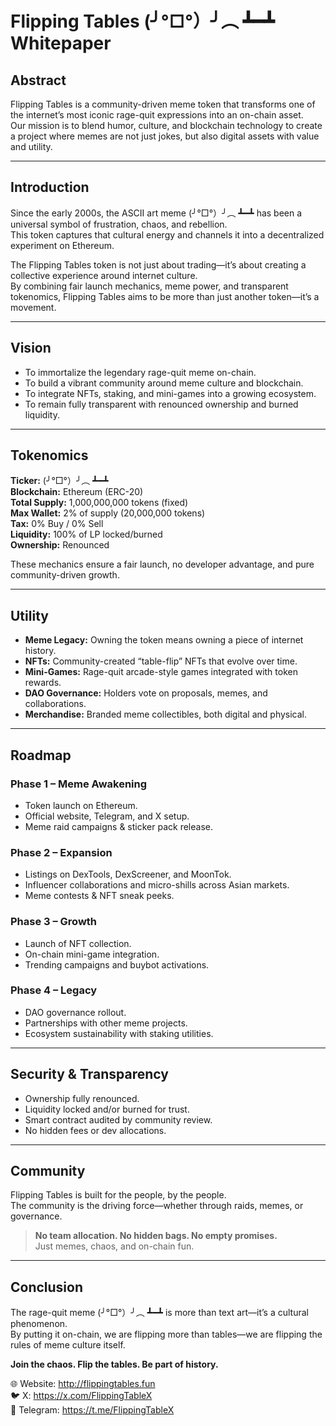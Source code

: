 # Flipping Tables (╯°□°）╯︵ ┻━┻ Whitepaper

## Abstract
Flipping Tables is a community-driven meme token that transforms one of the internet’s most iconic rage-quit expressions into an on-chain asset.  
Our mission is to blend humor, culture, and blockchain technology to create a project where memes are not just jokes, but also digital assets with value and utility.

---

## Introduction
Since the early 2000s, the ASCII art meme (╯°□°）╯︵ ┻━┻ has been a universal symbol of frustration, chaos, and rebellion.  
This token captures that cultural energy and channels it into a decentralized experiment on Ethereum.

The Flipping Tables token is not just about trading—it’s about creating a collective experience around internet culture.  
By combining fair launch mechanics, meme power, and transparent tokenomics, Flipping Tables aims to be more than just another token—it’s a movement.

---

## Vision
- To immortalize the legendary rage-quit meme on-chain.  
- To build a vibrant community around meme culture and blockchain.  
- To integrate NFTs, staking, and mini-games into a growing ecosystem.  
- To remain fully transparent with renounced ownership and burned liquidity.  

---

## Tokenomics
**Ticker:** (╯°□°）╯︵ ┻━┻  
**Blockchain:** Ethereum (ERC-20)  
**Total Supply:** 1,000,000,000 tokens (fixed)  
**Max Wallet:** 2% of supply (20,000,000 tokens)  
**Tax:** 0% Buy / 0% Sell  
**Liquidity:** 100% of LP locked/burned  
**Ownership:** Renounced  

These mechanics ensure a fair launch, no developer advantage, and pure community-driven growth.

---

## Utility
- **Meme Legacy:** Owning the token means owning a piece of internet history.  
- **NFTs:** Community-created “table-flip” NFTs that evolve over time.  
- **Mini-Games:** Rage-quit arcade-style games integrated with token rewards.  
- **DAO Governance:** Holders vote on proposals, memes, and collaborations.  
- **Merchandise:** Branded meme collectibles, both digital and physical.  

---

## Roadmap

### Phase 1 – Meme Awakening
- Token launch on Ethereum.  
- Official website, Telegram, and X setup.  
- Meme raid campaigns & sticker pack release.  

### Phase 2 – Expansion
- Listings on DexTools, DexScreener, and MoonTok.  
- Influencer collaborations and micro-shills across Asian markets.  
- Meme contests & NFT sneak peeks.  

### Phase 3 – Growth
- Launch of NFT collection.  
- On-chain mini-game integration.  
- Trending campaigns and buybot activations.  

### Phase 4 – Legacy
- DAO governance rollout.  
- Partnerships with other meme projects.  
- Ecosystem sustainability with staking utilities.  

---

## Security & Transparency
- Ownership fully renounced.  
- Liquidity locked and/or burned for trust.  
- Smart contract audited by community review.  
- No hidden fees or dev allocations.  

---

## Community
Flipping Tables is built for the people, by the people.  
The community is the driving force—whether through raids, memes, or governance.  

> **No team allocation. No hidden bags. No empty promises.**  
> Just memes, chaos, and on-chain fun.  

---

## Conclusion
The rage-quit meme (╯°□°）╯︵ ┻━┻ is more than text art—it’s a cultural phenomenon.  
By putting it on-chain, we are flipping more than tables—we are flipping the rules of meme culture itself.  

**Join the chaos. Flip the tables. Be part of history.**  

🌐 Website: http://flippingtables.fun  
🐦 X: https://x.com/FlippingTableX  
💬 Telegram: https://t.me/FlippingTableX  
